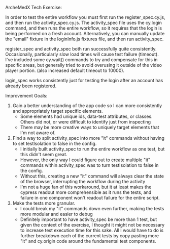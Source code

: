 ArcheMedX Tech Exercise:

In order to test the entire workflow you must first run the register_spec.cy.js, and then run the activity_spec.cy.js. 
The activity_spec file uses the cy.login command, and then runs the entire workflow, so it requires that the login is being performed on a fresh account.
Alternatively, you can manually update the "email" fixture in the loginInfo.js fixtures file, and then run activity_spec.

register_spec and activity_spec both run successfully quite consistently. Occasionally, particularly slow load times will cause test failure (timeout).
I've included some cy.wait() commands to try and compensate for this in specific areas, but generally tried to avoid overusing it outside of the video player portion.
(also increased default timeout to 10000).

login_spec works consistently just for testing the login after an account has already been registered.


Improvement Goals:
1. Gain a better understanding of the app code so I can more consistently and appropriately target specific elements.
   - Some elements had unique ids, data-test attributes, or classes.  Others did not, or were difficult to identify just from inspecting
   - There may be more creative ways to uniquely target elements that I'm not aware of.
2. Find a way to split activity_spec into more "it" commands without having to set testIsolation to false in the config.
   - I initially built activity_spec to run the entire workflow as one test, but this didn't seem great.
   - However, the only way I could figure out to create multiple "it" commands within activity_spec was to turn testIsolation to false in the config.
   - Without this, creating a new "it" command will always clear the state of the browser, interrupting the workflow during the activity
   - I'm not a huge fan of this workaround, but it at least makes the cypress readout more comprehensible as it runs the tests, and failure
     in one component won't readout failure for the entire script.
3. Make the tests more granular.
   - I could break my "it" commands down even further, making the tests more modular and easier to debug
   - Definitely important to have activity_spec be more than 1 test, but given the context of the exercise,
     I thought it might not be necessary to increase test execution time for this sake. All I would have to do is further breakdown each of the current tests by
     copy pasting more "it" and cy.origin code around the fundamental test components.
